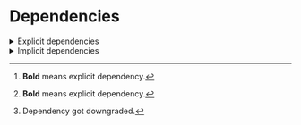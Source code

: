 # Dependencies

<details>
<summary>Explicit dependencies</summary>

|Dependency[^1]|Before|After|Change|Environments|
|-|-|-|-|-|
|[**pandas**](https://prefix.dev/channels/conda-forge/packages/pandas)|2.2.3|2.3.0|Minor Upgrade|*all*|
|[**plotly**](https://prefix.dev/channels/conda-forge/packages/plotly)|6.1.2|6.2.0|Minor Upgrade|*all*|
|[**pydantic-settings**](https://prefix.dev/channels/conda-forge/packages/pydantic-settings)|2.9.1|2.10.1|Minor Upgrade|*all*|
|[**pytest-cov**](https://prefix.dev/channels/conda-forge/packages/pytest-cov)|6.1.1|6.2.1|Minor Upgrade|*all*|
|[**pytest-xdist**](https://prefix.dev/channels/conda-forge/packages/pytest-xdist)|3.7.0|3.8.0|Minor Upgrade|*all*|
|[**qgis**](https://prefix.dev/channels/conda-forge/packages/qgis)|3.42.2|3.44.0|Minor Upgrade|*all envs* on linux-64|
|[**ruff**](https://prefix.dev/channels/conda-forge/packages/ruff)|0.11.13|0.12.1|Minor Upgrade|*all*|
|[**rust**](https://prefix.dev/channels/conda-forge/packages/rust)|1.87.0|1.88.0|Minor Upgrade|*all*|
|[**xarray**](https://prefix.dev/channels/conda-forge/packages/xarray)|2025.4.0|2025.6.1|Minor Upgrade|*all*|
|[**datacompy**](https://prefix.dev/channels/conda-forge/packages/datacompy)|0.16.7|0.16.8|Patch Upgrade|*all*|
|[**gh**](https://prefix.dev/channels/conda-forge/packages/gh)|2.74.1|2.74.2|Patch Upgrade|*all*|
|[**mypy**](https://prefix.dev/channels/conda-forge/packages/mypy)|1.16.0|1.16.1|Patch Upgrade|*all*|
|[**pydantic**](https://prefix.dev/channels/conda-forge/packages/pydantic)|2.11.4|2.11.7|Patch Upgrade|*all*|
|[**pytest**](https://prefix.dev/channels/conda-forge/packages/pytest)|8.4.0|8.4.1|Patch Upgrade|*all*|
|[**qgis**](https://prefix.dev/channels/conda-forge/packages/qgis)|3.42.2|3.42.3|Patch Upgrade|*all envs* on win-64|
|[**quarto**](https://prefix.dev/channels/conda-forge/packages/quarto)|1.7.31|1.7.32|Patch Upgrade|*all*|
|[**quartodoc**](https://prefix.dev/channels/conda-forge/packages/quartodoc)|0.11.0|0.11.1|Patch Upgrade|*all*|
|[**sbom4python**](https://pypi.org/project/sbom4python)|0.12.3|0.12.4|Patch Upgrade|*all*|
|[**pyogrio**](https://prefix.dev/channels/conda-forge/packages/pyogrio)|py312h6e88f47_0|py312h8f0c04e_1|Only build string|default on win-64|
|[**pyogrio**](https://prefix.dev/channels/conda-forge/packages/pyogrio)|py312h02b19dd_0|py312h5426b81_1|Only build string|default on linux-64|
|[**pyogrio**](https://prefix.dev/channels/conda-forge/packages/pyogrio)|py311hf6089d3_0|py311h75bf2cc_1|Only build string|py311 on linux-64|
|[**pyogrio**](https://prefix.dev/channels/conda-forge/packages/pyogrio)|py311haedb144_0|py311h2467ed7_1|Only build string|py311 on win-64|

</details>

<details>
<summary>Implicit dependencies</summary>

|Dependency[^1]|Before|After|Change|Environments|
|-|-|-|-|-|
|[elementpath](https://pypi.org/project/elementpath)||5.0.3|Added|*all*|
|[libadbc-driver-manager](https://prefix.dev/channels/conda-forge/packages/libadbc-driver-manager)||1.6.0|Added|*all envs* on linux-64|
|[libgdal-adbc](https://prefix.dev/channels/conda-forge/packages/libgdal-adbc)||3.11.1|Added|*all envs* on linux-64|
|[libhwy](https://prefix.dev/channels/conda-forge/packages/libhwy)||1.2.0|Added|*all envs* on {linux-64, win-64}|
|[libjxl](https://prefix.dev/channels/conda-forge/packages/libjxl)||0.11.1|Added|*all envs* on {linux-64, win-64}|
|[muparser](https://prefix.dev/channels/conda-forge/packages/muparser)||2.3.5|Added|*all envs* on {linux-64, win-64}|
|[polars-default](https://prefix.dev/channels/conda-forge/packages/polars-default)||1.31.0|Added|*all*|
|[xmlschema](https://pypi.org/project/xmlschema)||4.1.0|Added|*all*|
|[libre2-11](https://prefix.dev/channels/conda-forge/packages/libre2-11)|2024.07.02|2025.06.26|Major Upgrade|*all envs* on {linux-64, win-64}|
|[lxml](https://prefix.dev/channels/conda-forge/packages/lxml)|5.4.0|6.0.0|Major Upgrade|*all*|
|[opencl-headers](https://prefix.dev/channels/conda-forge/packages/opencl-headers)|2024.10.24|2025.06.13|Major Upgrade|*all*|
|[pyzmq](https://prefix.dev/channels/conda-forge/packages/pyzmq)|26.4.0|27.0.0|Major Upgrade|*all*|
|[re2](https://prefix.dev/channels/conda-forge/packages/re2)|2024.07.02|2025.06.26|Major Upgrade|*all envs* on {linux-64, win-64}|
|[libgfortran](https://prefix.dev/channels/conda-forge/packages/libgfortran)[^2]|14.2.0|5.0.0|Major Downgrade|*all envs* on osx-arm64|
|[aws-c-io](https://prefix.dev/channels/conda-forge/packages/aws-c-io)|0.19.1|0.20.1|Minor Upgrade|*all envs* on {linux-64, win-64}|
|[ca-certificates](https://prefix.dev/channels/conda-forge/packages/ca-certificates)|2025.4.26|2025.6.15|Minor Upgrade|*all*|
|[capnproto](https://prefix.dev/channels/conda-forge/packages/capnproto)|1.0.2|1.2.0|Minor Upgrade|*all envs* on {linux-64, win-64}|
|[certifi](https://prefix.dev/channels/conda-forge/packages/certifi)|2025.4.26|2025.6.15|Minor Upgrade|*all*|
|[coverage](https://prefix.dev/channels/conda-forge/packages/coverage)|7.8.2|7.9.1|Minor Upgrade|*all*|
|[fmt](https://prefix.dev/channels/conda-forge/packages/fmt)|11.1.4|11.2.0|Minor Upgrade|*all envs* on {linux-64, win-64}|
|[folium](https://prefix.dev/channels/conda-forge/packages/folium)|0.19.7|0.20.0|Minor Upgrade|*all*|
|[gdal](https://prefix.dev/channels/conda-forge/packages/gdal)|3.10.3|3.11.1|Minor Upgrade|*all envs* on {linux-64, win-64}|
|[ipython](https://prefix.dev/channels/conda-forge/packages/ipython)|9.3.0|9.4.0|Minor Upgrade|*all*|
|[libfabric](https://prefix.dev/channels/conda-forge/packages/libfabric)|2.1.0|2.2.0|Minor Upgrade|*all envs* on {linux-64, osx-arm64}|
|[libfabric1](https://prefix.dev/channels/conda-forge/packages/libfabric1)|2.1.0|2.2.0|Minor Upgrade|*all envs* on {linux-64, osx-arm64}|
|[libgdal](https://prefix.dev/channels/conda-forge/packages/libgdal)|3.10.3|3.11.1|Minor Upgrade|*all envs* on {linux-64, win-64}|
|[libgdal-arrow-parquet](https://prefix.dev/channels/conda-forge/packages/libgdal-arrow-parquet)|3.10.3|3.11.1|Minor Upgrade|*all envs* on {linux-64, win-64}|
|[libgdal-core](https://prefix.dev/channels/conda-forge/packages/libgdal-core)|3.10.3|3.11.1|Minor Upgrade|*all envs* on {linux-64, win-64}|
|[libgdal-fits](https://prefix.dev/channels/conda-forge/packages/libgdal-fits)|3.10.3|3.11.1|Minor Upgrade|*all envs* on {linux-64, win-64}|
|[libgdal-grib](https://prefix.dev/channels/conda-forge/packages/libgdal-grib)|3.10.3|3.11.1|Minor Upgrade|*all envs* on {linux-64, win-64}|
|[libgdal-hdf4](https://prefix.dev/channels/conda-forge/packages/libgdal-hdf4)|3.10.3|3.11.1|Minor Upgrade|*all envs* on {linux-64, win-64}|
|[libgdal-hdf5](https://prefix.dev/channels/conda-forge/packages/libgdal-hdf5)|3.10.3|3.11.1|Minor Upgrade|*all envs* on {linux-64, win-64}|
|[libgdal-jp2openjpeg](https://prefix.dev/channels/conda-forge/packages/libgdal-jp2openjpeg)|3.10.3|3.11.1|Minor Upgrade|*all envs* on {linux-64, win-64}|
|[libgdal-kea](https://prefix.dev/channels/conda-forge/packages/libgdal-kea)|3.10.3|3.11.1|Minor Upgrade|*all envs* on {linux-64, win-64}|
|[libgdal-netcdf](https://prefix.dev/channels/conda-forge/packages/libgdal-netcdf)|3.10.3|3.11.1|Minor Upgrade|*all envs* on {linux-64, win-64}|
|[libgdal-pdf](https://prefix.dev/channels/conda-forge/packages/libgdal-pdf)|3.10.3|3.11.1|Minor Upgrade|*all envs* on {linux-64, win-64}|
|[libgdal-pg](https://prefix.dev/channels/conda-forge/packages/libgdal-pg)|3.10.3|3.11.1|Minor Upgrade|*all envs* on {linux-64, win-64}|
|[libgdal-postgisraster](https://prefix.dev/channels/conda-forge/packages/libgdal-postgisraster)|3.10.3|3.11.1|Minor Upgrade|*all envs* on {linux-64, win-64}|
|[libgdal-tiledb](https://prefix.dev/channels/conda-forge/packages/libgdal-tiledb)|3.10.3|3.11.1|Minor Upgrade|*all envs* on {linux-64, win-64}|
|[libgdal-xls](https://prefix.dev/channels/conda-forge/packages/libgdal-xls)|3.10.3|3.11.1|Minor Upgrade|*all envs* on {linux-64, win-64}|
|[libpdal](https://prefix.dev/channels/conda-forge/packages/libpdal)|2.8.4|2.9.0|Minor Upgrade|*all envs* on linux-64|
|[libpdal-arrow](https://prefix.dev/channels/conda-forge/packages/libpdal-arrow)|2.8.4|2.9.0|Minor Upgrade|*all envs* on linux-64|
|[libpdal-core](https://prefix.dev/channels/conda-forge/packages/libpdal-core)|2.8.4|2.9.0|Minor Upgrade|*all envs* on linux-64|
|[libpdal-cpd](https://prefix.dev/channels/conda-forge/packages/libpdal-cpd)|2.8.4|2.9.0|Minor Upgrade|*all envs* on linux-64|
|[libpdal-draco](https://prefix.dev/channels/conda-forge/packages/libpdal-draco)|2.8.4|2.9.0|Minor Upgrade|*all envs* on linux-64|
|[libpdal-e57](https://prefix.dev/channels/conda-forge/packages/libpdal-e57)|2.8.4|2.9.0|Minor Upgrade|*all envs* on linux-64|
|[libpdal-hdf](https://prefix.dev/channels/conda-forge/packages/libpdal-hdf)|2.8.4|2.9.0|Minor Upgrade|*all envs* on linux-64|
|[libpdal-icebridge](https://prefix.dev/channels/conda-forge/packages/libpdal-icebridge)|2.8.4|2.9.0|Minor Upgrade|*all envs* on linux-64|
|[libpdal-nitf](https://prefix.dev/channels/conda-forge/packages/libpdal-nitf)|2.8.4|2.9.0|Minor Upgrade|*all envs* on linux-64|
|[libpdal-pgpointcloud](https://prefix.dev/channels/conda-forge/packages/libpdal-pgpointcloud)|2.8.4|2.9.0|Minor Upgrade|*all envs* on linux-64|
|[libpdal-tiledb](https://prefix.dev/channels/conda-forge/packages/libpdal-tiledb)|2.8.4|2.9.0|Minor Upgrade|*all envs* on linux-64|
|[libpdal-trajectory](https://prefix.dev/channels/conda-forge/packages/libpdal-trajectory)|2.8.4|2.9.0|Minor Upgrade|*all envs* on linux-64|
|[libsystemd0](https://prefix.dev/channels/conda-forge/packages/libsystemd0)|257.6|257.7|Minor Upgrade|*all envs* on linux-64|
|[libudev1](https://prefix.dev/channels/conda-forge/packages/libudev1)|257.6|257.7|Minor Upgrade|*all envs* on linux-64|
|[narwhals](https://prefix.dev/channels/conda-forge/packages/narwhals)|1.42.0|1.45.0|Minor Upgrade|*all*|
|[nss](https://prefix.dev/channels/conda-forge/packages/nss)|3.112|3.113|Minor Upgrade|*all envs* on {linux-64, osx-arm64}|
|[pillow](https://prefix.dev/channels/conda-forge/packages/pillow)|11.2.1|11.3.0|Minor Upgrade|*all*|
|[polars](https://prefix.dev/channels/conda-forge/packages/polars)|1.27.1|1.31.0|Minor Upgrade|*all*|
|[pyobjc-core](https://prefix.dev/channels/conda-forge/packages/pyobjc-core)|11.0|11.1|Minor Upgrade|*all envs* on osx-arm64|
|[pyobjc-framework-cocoa](https://prefix.dev/channels/conda-forge/packages/pyobjc-framework-cocoa)|11.0|11.1|Minor Upgrade|*all envs* on osx-arm64|
|[pyqt5-sip](https://prefix.dev/channels/conda-forge/packages/pyqt5-sip)|12.12.2|12.17.0|Minor Upgrade|*all envs* on {linux-64, win-64}|
|[rpds-py](https://prefix.dev/channels/conda-forge/packages/rpds-py)|0.25.1|0.26.0|Minor Upgrade|*all*|
|[rust-std-aarch64-apple-darwin](https://prefix.dev/channels/conda-forge/packages/rust-std-aarch64-apple-darwin)|1.87.0|1.88.0|Minor Upgrade|*all envs* on osx-arm64|
|[rust-std-x86_64-pc-windows-msvc](https://prefix.dev/channels/conda-forge/packages/rust-std-x86_64-pc-windows-msvc)|1.87.0|1.88.0|Minor Upgrade|*all envs* on win-64|
|[rust-std-x86_64-unknown-linux-gnu](https://prefix.dev/channels/conda-forge/packages/rust-std-x86_64-unknown-linux-gnu)|1.87.0|1.88.0|Minor Upgrade|*all envs* on linux-64|
|[scipy](https://prefix.dev/channels/conda-forge/packages/scipy)|1.15.2|1.16.0|Minor Upgrade|*all*|
|[sip](https://prefix.dev/channels/conda-forge/packages/sip)|6.7.12|6.10.0|Minor Upgrade|*all envs* on {linux-64, win-64}|
|[urllib3](https://prefix.dev/channels/conda-forge/packages/urllib3)|2.4.0|2.5.0|Minor Upgrade|*all*|
|[vc14_runtime](https://prefix.dev/channels/conda-forge/packages/vc14_runtime)|14.42.34438|14.44.35208|Minor Upgrade|*all envs* on win-64|
|[vs2015_runtime](https://prefix.dev/channels/conda-forge/packages/vs2015_runtime)|14.42.34438|14.44.35208|Minor Upgrade|*all envs* on win-64|
|[aws-c-s3](https://prefix.dev/channels/conda-forge/packages/aws-c-s3)|0.8.1|0.8.3|Patch Upgrade|*all envs* on {linux-64, win-64}|
|[aws-crt-cpp](https://prefix.dev/channels/conda-forge/packages/aws-crt-cpp)|0.32.8|0.32.10|Patch Upgrade|*all envs* on {linux-64, win-64}|
|[cryptography](https://prefix.dev/channels/conda-forge/packages/cryptography)|45.0.4|45.0.5|Patch Upgrade|*all envs* on linux-64|
|[cyrus-sasl](https://prefix.dev/channels/conda-forge/packages/cyrus-sasl)|2.1.27|2.1.28|Patch Upgrade|*all envs* on {linux-64, osx-arm64}|
|[fonttools](https://prefix.dev/channels/conda-forge/packages/fonttools)|4.58.2|4.58.4|Patch Upgrade|*all*|
|[graphite2](https://prefix.dev/channels/conda-forge/packages/graphite2)|1.3.13|1.3.14|Patch Upgrade|*all envs* on {linux-64, win-64}|
|[jupyterlab](https://prefix.dev/channels/conda-forge/packages/jupyterlab)|4.4.3|4.4.4|Patch Upgrade|*all*|
|[kiwisolver](https://prefix.dev/channels/conda-forge/packages/kiwisolver)|1.4.7|1.4.8|Patch Upgrade|py311 on *all platforms*|
|[lib4package](https://pypi.org/project/lib4package)|0.3.2|0.3.3|Patch Upgrade|*all*|
|[lib4sbom](https://pypi.org/project/lib4sbom)|0.8.4|0.8.6|Patch Upgrade|*all*|
|[libaec](https://prefix.dev/channels/conda-forge/packages/libaec)|1.1.3|1.1.4|Patch Upgrade|*all*|
|[libasprintf](https://prefix.dev/channels/conda-forge/packages/libasprintf)|0.24.1|0.24.2|Patch Upgrade|*all envs* on osx-arm64|
|[libclang-cpp20.1](https://prefix.dev/channels/conda-forge/packages/libclang-cpp20.1)|20.1.6|20.1.7|Patch Upgrade|*all envs* on linux-64|
|[libclang13](https://prefix.dev/channels/conda-forge/packages/libclang13)|20.1.6|20.1.7|Patch Upgrade|*all*|
|[libcxx](https://prefix.dev/channels/conda-forge/packages/libcxx)|20.1.6|20.1.7|Patch Upgrade|*all envs* on osx-arm64|
|[libdrm](https://prefix.dev/channels/conda-forge/packages/libdrm)|2.4.124|2.4.125|Patch Upgrade|*all envs* on linux-64|
|[libgettextpo](https://prefix.dev/channels/conda-forge/packages/libgettextpo)|0.24.1|0.24.2|Patch Upgrade|*all envs* on osx-arm64|
|[libintl](https://prefix.dev/channels/conda-forge/packages/libintl)|0.24.1|0.24.2|Patch Upgrade|*all envs* on osx-arm64|
|[libintl-devel](https://prefix.dev/channels/conda-forge/packages/libintl-devel)|0.24.1|0.24.2|Patch Upgrade|*all envs* on osx-arm64|
|[libllvm20](https://prefix.dev/channels/conda-forge/packages/libllvm20)|20.1.6|20.1.7|Patch Upgrade|*all envs* on {linux-64, osx-arm64}|
|[libopenblas](https://prefix.dev/channels/conda-forge/packages/libopenblas)|0.3.29|0.3.30|Patch Upgrade|*all envs* on {linux-64, osx-arm64}|
|[libpng](https://prefix.dev/channels/conda-forge/packages/libpng)|1.6.47|1.6.49|Patch Upgrade|*all*|
|[libsqlite](https://prefix.dev/channels/conda-forge/packages/libsqlite)|3.50.1|3.50.2|Patch Upgrade|*all*|
|[llvm-openmp](https://prefix.dev/channels/conda-forge/packages/llvm-openmp)|20.1.6|20.1.7|Patch Upgrade|*all envs* on osx-arm64|
|[msgpack-python](https://prefix.dev/channels/conda-forge/packages/msgpack-python)|1.1.0|1.1.1|Patch Upgrade|*all*|
|[notebook](https://prefix.dev/channels/conda-forge/packages/notebook)|7.4.3|7.4.4|Patch Upgrade|*all*|
|[openmpi](https://prefix.dev/channels/conda-forge/packages/openmpi)|5.0.7|5.0.8|Patch Upgrade|*all envs* on osx-arm64|
|[openssl](https://prefix.dev/channels/conda-forge/packages/openssl)|3.5.0|3.5.1|Patch Upgrade|*all*|
|[owslib](https://prefix.dev/channels/conda-forge/packages/owslib)|0.34.0|0.34.1|Patch Upgrade|*all*|
|[pygments](https://prefix.dev/channels/conda-forge/packages/pygments)|2.19.1|2.19.2|Patch Upgrade|*all*|
|[pyqt](https://prefix.dev/channels/conda-forge/packages/pyqt)|5.15.9|5.15.11|Patch Upgrade|*all envs* on {linux-64, win-64}|
|[pyqtwebkit](https://prefix.dev/channels/conda-forge/packages/pyqtwebkit)|5.15.9|5.15.11|Patch Upgrade|*all envs* on {linux-64, win-64}|
|[python-dotenv](https://prefix.dev/channels/conda-forge/packages/python-dotenv)|1.1.0|1.1.1|Patch Upgrade|*all*|
|[sqlite](https://prefix.dev/channels/conda-forge/packages/sqlite)|3.50.1|3.50.2|Patch Upgrade|*all*|
|[typeguard](https://prefix.dev/channels/conda-forge/packages/typeguard)|4.4.3|4.4.4|Patch Upgrade|*all*|
|[uv](https://prefix.dev/channels/conda-forge/packages/uv)|0.7.12|0.7.19|Patch Upgrade|*all*|
|[aws-c-auth](https://prefix.dev/channels/conda-forge/packages/aws-c-auth)|h3537544_13|hd490b63_15|Only build string|*all envs* on win-64|
|[aws-c-auth](https://prefix.dev/channels/conda-forge/packages/aws-c-auth)|hf280997_13|hbfa7f16_15|Only build string|*all envs* on linux-64|
|[aws-c-event-stream](https://prefix.dev/channels/conda-forge/packages/aws-c-event-stream)|hf27a43c_10|ha416645_12|Only build string|*all envs* on win-64|
|[aws-c-event-stream](https://prefix.dev/channels/conda-forge/packages/aws-c-event-stream)|haaa725d_10|h76f0014_12|Only build string|*all envs* on linux-64|
|[aws-c-http](https://prefix.dev/channels/conda-forge/packages/aws-c-http)|h633db33_0|h81282ae_2|Only build string|*all envs* on win-64|
|[aws-c-http](https://prefix.dev/channels/conda-forge/packages/aws-c-http)|hcfde5e4_0|h015de20_2|Only build string|*all envs* on linux-64|
|[aws-c-mqtt](https://prefix.dev/channels/conda-forge/packages/aws-c-mqtt)|h6306086_1|h5c1ae27_3|Only build string|*all envs* on win-64|
|[aws-c-mqtt](https://prefix.dev/channels/conda-forge/packages/aws-c-mqtt)|h08b274c_1|h1e5e6c0_3|Only build string|*all envs* on linux-64|
|[aws-sdk-cpp](https://prefix.dev/channels/conda-forge/packages/aws-sdk-cpp)|h7deb975_10|hd13e2d4_12|Only build string|*all envs* on win-64|
|[aws-sdk-cpp](https://prefix.dev/channels/conda-forge/packages/aws-sdk-cpp)|h4607db7_10|h937e755_12|Only build string|*all envs* on linux-64|
|[binutils_impl_linux-64](https://prefix.dev/channels/conda-forge/packages/binutils_impl_linux-64)|h4bf12b8_4|h4bf12b8_5|Only build string|*all envs* on linux-64|
|[gcc_impl_linux-64](https://prefix.dev/channels/conda-forge/packages/gcc_impl_linux-64)|h4393ad2_2|h4393ad2_3|Only build string|*all envs* on linux-64|
|[kiwisolver](https://prefix.dev/channels/conda-forge/packages/kiwisolver)|py312hc790b64_0|py312hf90b1b7_1|Only build string|default on win-64|
|[kiwisolver](https://prefix.dev/channels/conda-forge/packages/kiwisolver)|py312h2c4a281_0|py312hb23fbb9_1|Only build string|default on osx-arm64|
|[kiwisolver](https://prefix.dev/channels/conda-forge/packages/kiwisolver)|py312h84d6215_0|py312h68727a3_1|Only build string|default on linux-64|
|[ld_impl_linux-64](https://prefix.dev/channels/conda-forge/packages/ld_impl_linux-64)|h712a8e2_4|h712a8e2_5|Only build string|*all envs* on linux-64|
|[libarrow](https://prefix.dev/channels/conda-forge/packages/libarrow)|hc090743_6_cpu|h3e40a90_8_cpu|Only build string|*all envs* on win-64|
|[libarrow](https://prefix.dev/channels/conda-forge/packages/libarrow)|h314c690_6_cpu|h1b9301b_8_cpu|Only build string|*all envs* on linux-64|
|[libarrow-acero](https://prefix.dev/channels/conda-forge/packages/libarrow-acero)|hcb10f89_6_cpu|hcb10f89_8_cpu|Only build string|*all envs* on linux-64|
|[libarrow-acero](https://prefix.dev/channels/conda-forge/packages/libarrow-acero)|h7d8d6a5_6_cpu|h7d8d6a5_8_cpu|Only build string|*all envs* on win-64|
|[libarrow-dataset](https://prefix.dev/channels/conda-forge/packages/libarrow-dataset)|hcb10f89_6_cpu|hcb10f89_8_cpu|Only build string|*all envs* on linux-64|
|[libarrow-dataset](https://prefix.dev/channels/conda-forge/packages/libarrow-dataset)|h7d8d6a5_6_cpu|h7d8d6a5_8_cpu|Only build string|*all envs* on win-64|
|[libarrow-substrait](https://prefix.dev/channels/conda-forge/packages/libarrow-substrait)|hb76e781_6_cpu|hb76e781_8_cpu|Only build string|*all envs* on win-64|
|[libarrow-substrait](https://prefix.dev/channels/conda-forge/packages/libarrow-substrait)|h1bed206_6_cpu|h1bed206_8_cpu|Only build string|*all envs* on linux-64|
|[libblas](https://prefix.dev/channels/conda-forge/packages/libblas)|31_h641d27c_mkl|32_h641d27c_mkl|Only build string|*all envs* on win-64|
|[libblas](https://prefix.dev/channels/conda-forge/packages/libblas)|31_h59b9bed_openblas|32_h59b9bed_openblas|Only build string|*all envs* on linux-64|
|[libblas](https://prefix.dev/channels/conda-forge/packages/libblas)|31_h10e41b3_openblas|32_h10e41b3_openblas|Only build string|*all envs* on osx-arm64|
|[libcblas](https://prefix.dev/channels/conda-forge/packages/libcblas)|31_he106b2a_openblas|32_he106b2a_openblas|Only build string|*all envs* on linux-64|
|[libcblas](https://prefix.dev/channels/conda-forge/packages/libcblas)|31_hb3479ef_openblas|32_hb3479ef_openblas|Only build string|*all envs* on osx-arm64|
|[libcblas](https://prefix.dev/channels/conda-forge/packages/libcblas)|31_h5e41251_mkl|32_h5e41251_mkl|Only build string|*all envs* on win-64|
|[libcups](https://prefix.dev/channels/conda-forge/packages/libcups)|h4637d8d_4|hb8b1518_5|Only build string|*all envs* on linux-64|
|[libgcc](https://prefix.dev/channels/conda-forge/packages/libgcc)|h767d61c_2|h767d61c_3|Only build string|*all envs* on linux-64|
|[libgcc](https://prefix.dev/channels/conda-forge/packages/libgcc)|h1383e82_2|h1383e82_3|Only build string|*all envs* on win-64|
|[libgcc-devel_linux-64](https://prefix.dev/channels/conda-forge/packages/libgcc-devel_linux-64)|h4c094af_102|h4c094af_103|Only build string|*all envs* on linux-64|
|[libgcc-ng](https://prefix.dev/channels/conda-forge/packages/libgcc-ng)|h69a702a_2|h69a702a_3|Only build string|*all envs* on linux-64|
|[libgfortran](https://prefix.dev/channels/conda-forge/packages/libgfortran)|h69a702a_2|h69a702a_3|Only build string|*all envs* on linux-64|
|[libgfortran-ng](https://prefix.dev/channels/conda-forge/packages/libgfortran-ng)|h69a702a_2|h69a702a_3|Only build string|*all envs* on linux-64|
|[libgfortran5](https://prefix.dev/channels/conda-forge/packages/libgfortran5)|hcea5267_2|hcea5267_3|Only build string|*all envs* on linux-64|
|[libgfortran5](https://prefix.dev/channels/conda-forge/packages/libgfortran5)|h2c44a93_105|h6c33f7e_103|Only build string|*all envs* on osx-arm64|
|[libgomp](https://prefix.dev/channels/conda-forge/packages/libgomp)|h767d61c_2|h767d61c_3|Only build string|*all envs* on linux-64|
|[libgomp](https://prefix.dev/channels/conda-forge/packages/libgomp)|h1383e82_2|h1383e82_3|Only build string|*all envs* on win-64|
|[liblapack](https://prefix.dev/channels/conda-forge/packages/liblapack)|31_hc9a63f6_openblas|32_hc9a63f6_openblas|Only build string|*all envs* on osx-arm64|
|[liblapack](https://prefix.dev/channels/conda-forge/packages/liblapack)|31_h7ac8fdf_openblas|32_h7ac8fdf_openblas|Only build string|*all envs* on linux-64|
|[liblapack](https://prefix.dev/channels/conda-forge/packages/liblapack)|31_h1aa476e_mkl|32_h1aa476e_mkl|Only build string|*all envs* on win-64|
|[libnsl](https://prefix.dev/channels/conda-forge/packages/libnsl)|hd590300_0|hb9d3cd8_1|Only build string|*all envs* on linux-64|
|[libparquet](https://prefix.dev/channels/conda-forge/packages/libparquet)|ha850022_6_cpu|ha850022_8_cpu|Only build string|*all envs* on win-64|
|[libparquet](https://prefix.dev/channels/conda-forge/packages/libparquet)|h081d1f1_6_cpu|h081d1f1_8_cpu|Only build string|*all envs* on linux-64|
|[libpciaccess](https://prefix.dev/channels/conda-forge/packages/libpciaccess)|hd590300_0|hb9d3cd8_0|Only build string|*all envs* on linux-64|
|[libpdal](https://prefix.dev/channels/conda-forge/packages/libpdal)|hb3590ec_6|hb3590ec_7|Only build string|*all envs* on win-64|
|[libpdal-arrow](https://prefix.dev/channels/conda-forge/packages/libpdal-arrow)|h6c57e06_6|h6c57e06_7|Only build string|*all envs* on win-64|
|[libpdal-core](https://prefix.dev/channels/conda-forge/packages/libpdal-core)|h6f06235_6|heefb544_7|Only build string|*all envs* on win-64|
|[libpdal-draco](https://prefix.dev/channels/conda-forge/packages/libpdal-draco)|ha763671_6|ha763671_7|Only build string|*all envs* on win-64|
|[libpdal-e57](https://prefix.dev/channels/conda-forge/packages/libpdal-e57)|h482c529_6|h482c529_7|Only build string|*all envs* on win-64|
|[libpdal-hdf](https://prefix.dev/channels/conda-forge/packages/libpdal-hdf)|h2520430_6|h2520430_7|Only build string|*all envs* on win-64|
|[libpdal-icebridge](https://prefix.dev/channels/conda-forge/packages/libpdal-icebridge)|h2520430_6|h2520430_7|Only build string|*all envs* on win-64|
|[libpdal-nitf](https://prefix.dev/channels/conda-forge/packages/libpdal-nitf)|h1b836ec_6|h1b836ec_7|Only build string|*all envs* on win-64|
|[libpdal-pgpointcloud](https://prefix.dev/channels/conda-forge/packages/libpdal-pgpointcloud)|hb7c6058_6|hb7c6058_7|Only build string|*all envs* on win-64|
|[libpdal-tiledb](https://prefix.dev/channels/conda-forge/packages/libpdal-tiledb)|hc4b2a02_6|hc4b2a02_7|Only build string|*all envs* on win-64|
|[libpdal-trajectory](https://prefix.dev/channels/conda-forge/packages/libpdal-trajectory)|h82545d7_6|hf542bf2_7|Only build string|*all envs* on win-64|
|[libsanitizer](https://prefix.dev/channels/conda-forge/packages/libsanitizer)|h97b714f_2|h97b714f_3|Only build string|*all envs* on linux-64|
|[libstdcxx](https://prefix.dev/channels/conda-forge/packages/libstdcxx)|h8f9b012_2|h8f9b012_3|Only build string|*all envs* on linux-64|
|[libstdcxx-ng](https://prefix.dev/channels/conda-forge/packages/libstdcxx-ng)|h4852527_2|h4852527_3|Only build string|*all envs* on linux-64|
|[munkres](https://prefix.dev/channels/conda-forge/packages/munkres)|pyh9f0ad1d_0|pyhd8ed1ab_1|Only build string|*all*|
|[nh3](https://prefix.dev/channels/conda-forge/packages/nh3)|py39he870945_1|py39h81ceba4_2|Only build string|*all envs* on win-64|
|[nh3](https://prefix.dev/channels/conda-forge/packages/nh3)|py39h77e2912_1|py39h7c48542_2|Only build string|*all envs* on linux-64|
|[nh3](https://prefix.dev/channels/conda-forge/packages/nh3)|py39h52c9f89_1|py39h39b1003_2|Only build string|*all envs* on osx-arm64|
|[psycopg2](https://prefix.dev/channels/conda-forge/packages/psycopg2)|py312hfaedaf9_0|py312hfaedaf9_1|Only build string|default on linux-64|
|[psycopg2](https://prefix.dev/channels/conda-forge/packages/psycopg2)|py312h96c7839_0|py312h96c7839_1|Only build string|default on osx-arm64|
|[psycopg2](https://prefix.dev/channels/conda-forge/packages/psycopg2)|py312h16142e3_0|py312h16142e3_1|Only build string|default on win-64|
|[psycopg2](https://prefix.dev/channels/conda-forge/packages/psycopg2)|py311hd732c25_0|py311hd732c25_1|Only build string|py311 on win-64|
|[psycopg2](https://prefix.dev/channels/conda-forge/packages/psycopg2)|py311h83e8966_0|py311h83e8966_1|Only build string|py311 on linux-64|
|[psycopg2](https://prefix.dev/channels/conda-forge/packages/psycopg2)|py311h2c64ce4_0|py311h2c64ce4_1|Only build string|py311 on osx-arm64|
|[python-dateutil](https://prefix.dev/channels/conda-forge/packages/python-dateutil)|pyhff2d567_1|pyhe01879c_2|Only build string|*all*|
|[qscintilla2](https://prefix.dev/channels/conda-forge/packages/qscintilla2)|py312h14105d7_0|py312he8164c3_1|Only build string|default on osx-arm64|
|[qscintilla2](https://prefix.dev/channels/conda-forge/packages/qscintilla2)|py312hca0710b_0|py312he11f4ca_1|Only build string|default on win-64|
|[qscintilla2](https://prefix.dev/channels/conda-forge/packages/qscintilla2)|py312hc23280e_0|py312hcec5e1c_1|Only build string|default on linux-64|
|[qscintilla2](https://prefix.dev/channels/conda-forge/packages/qscintilla2)|py311h4c6dc46_0|py311he22028a_1|Only build string|py311 on linux-64|
|[qscintilla2](https://prefix.dev/channels/conda-forge/packages/qscintilla2)|py311h5a77453_0|py311h2d05f59_1|Only build string|py311 on win-64|
|[qscintilla2](https://prefix.dev/channels/conda-forge/packages/qscintilla2)|py311h14ede98_0|py311h2146069_1|Only build string|py311 on osx-arm64|
|[qt6-main](https://prefix.dev/channels/conda-forge/packages/qt6-main)|h0384650_0|h0384650_1|Only build string|*all envs* on linux-64|
|[qt6-main](https://prefix.dev/channels/conda-forge/packages/qt6-main)|h02ddd7d_0|h02ddd7d_1|Only build string|*all envs* on win-64|
|[spdlog](https://prefix.dev/channels/conda-forge/packages/spdlog)|h10b92b3_0|h6dc744f_1|Only build string|*all envs* on linux-64|
|[spdlog](https://prefix.dev/channels/conda-forge/packages/spdlog)|ha881ca7_0|h430ee68_1|Only build string|*all envs* on win-64|
|[tiledb](https://prefix.dev/channels/conda-forge/packages/tiledb)|h6f9ba5a_2|hccce5bd_6|Only build string|*all envs* on linux-64|
|[tiledb](https://prefix.dev/channels/conda-forge/packages/tiledb)|h0cf81a9_2|h7c9f11d_6|Only build string|*all envs* on win-64|
|[vc](https://prefix.dev/channels/conda-forge/packages/vc)|h2b53caa_26|h41ae7f8_26|Only build string|*all envs* on win-64|
|[xcb-util](https://prefix.dev/channels/conda-forge/packages/xcb-util)|hb711507_2|h4f16b4b_2|Only build string|*all envs* on linux-64|

</details>

[^1]: **Bold** means explicit dependency.
[^2]: Dependency got downgraded.

